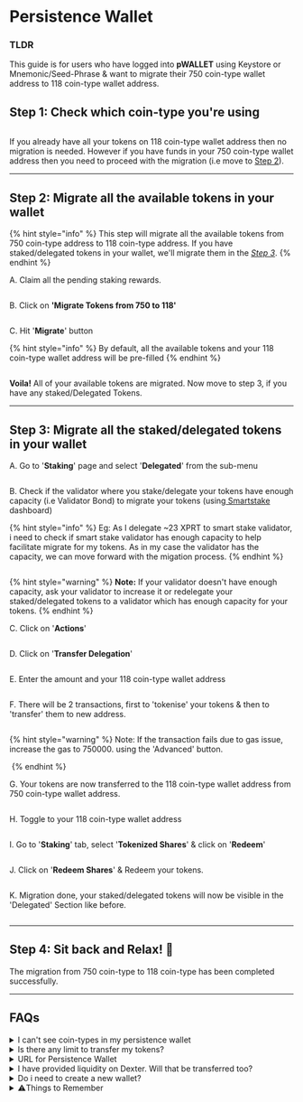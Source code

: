 # Persistence Wallet

### TLDR

This guide is for users who have logged into **pWALLET** using Keystore or Mnemonic/Seed-Phrase & want to migrate their 750 coin-type wallet address to 118 coin-type wallet address.



## Step 1: Check which coin-type you're using

<figure><img src="../.gitbook/assets/Screenshot 2023-10-23 at 10.31.06 AM.png" alt=""><figcaption></figcaption></figure>

If you already have all your tokens on 118 coin-type wallet address then no migration is needed. However if you have funds in your 750 coin-type wallet address then you need to proceed with the migration (i.e move to [Step 2](persistence-wallet.md#step-2-migrate-all-the-available-tokens-in-your-wallet)).

***

## Step 2: Migrate all the available tokens in your wallet

{% hint style="info" %}
This step will migrate all the available tokens from 750 coin-type address to 118 coin-type address. If you have staked/delegated tokens in your wallet, we'll migrate them in the [_Step 3_](persistence-wallet.md#step-3-migrate-all-the-staked-delegated-tokens-in-your-wallet).
{% endhint %}

A. Claim all the pending staking rewards.

<figure><img src="../.gitbook/assets/Screenshot 2023-10-23 at 11.08.05 AM.png" alt=""><figcaption></figcaption></figure>

B. Click on **'Migrate Tokens from 750 to 118'**

<figure><img src="../.gitbook/assets/Screenshot 2023-10-23 at 10.43.56 AM.png" alt=""><figcaption></figcaption></figure>

C. Hit '**Migrate**' button

{% hint style="info" %}
By default, all the available tokens and your 118 coin-type wallet address will be pre-filled
{% endhint %}

<figure><img src="../.gitbook/assets/Screenshot 2023-10-23 at 11.04.33 AM (2).png" alt=""><figcaption></figcaption></figure>

**Voila!** All of your available tokens are migrated. Now move to step 3, if you have any staked/Delegated Tokens.

***

## Step 3: Migrate all the staked/delegated tokens in your wallet



A. Go to '**Staking**' page and select '**Delegated**' from the sub-menu

<figure><img src="../.gitbook/assets/Screenshot 2023-10-23 at 11.16.39 AM.png" alt=""><figcaption></figcaption></figure>

B. Check if the validator where you stake/delegate your tokens have enough capacity (i.e Validator Bond) to migrate your tokens (using[ Smartstake](https://analytics.smartstake.io/persistence/valbonds) dashboard)

{% hint style="info" %}
Eg: As I delegate \~23 XPRT to smart stake validator, i need to check if smart stake validator has enough capacity to help facilitate migrate for my tokens. As in my case the validator has the capacity, we can move forward with the migation process.
{% endhint %}

<figure><img src="../.gitbook/assets/Screenshot 2023-10-23 at 11.21.56 AM.png" alt=""><figcaption></figcaption></figure>

{% hint style="warning" %}
**Note:** If your validator doesn't have enough capacity, ask your validator to increase it or redelegate your staked/delegated tokens to a validator which has enough capacity for your tokens.
{% endhint %}



C. Click on '**Actions**'

<figure><img src="../.gitbook/assets/Screenshot 2023-10-23 at 11.30.27 AM (1).png" alt=""><figcaption></figcaption></figure>

D. Click on '**Transfer Delegation**'

<figure><img src="../.gitbook/assets/Screenshot 2023-10-23 at 11.32.19 AM.png" alt=""><figcaption></figcaption></figure>

E. Enter the amount and your 118 coin-type wallet address

<figure><img src="../.gitbook/assets/Screenshot 2023-10-23 at 11.34.15 AM.png" alt=""><figcaption></figcaption></figure>

F. There will be 2 transactions, first to 'tokenise' your tokens & then to 'transfer' them to new address.&#x20;

<figure><img src="../.gitbook/assets/Screenshot 2023-10-23 at 11.40.57 AM.png" alt=""><figcaption></figcaption></figure>

{% hint style="warning" %}
Note: If the transaction fails due to gas issue, increase the gas to 750000. using the 'Advanced' button.

&#x20;<img src="../.gitbook/assets/Screenshot 2023-10-23 at 11.45.45 AM.png" alt="" data-size="original">
{% endhint %}



G. Your tokens are now transferred to the 118 coin-type wallet address from 750 coin-type wallet address.&#x20;

<figure><img src="../.gitbook/assets/Screenshot 2023-10-23 at 11.41.47 AM.png" alt=""><figcaption></figcaption></figure>

H. Toggle to your 118 coin-type wallet address

<figure><img src="../.gitbook/assets/Screenshot 2023-10-23 at 11.49.51 AM.png" alt=""><figcaption></figcaption></figure>

I. Go to '**Staking**' tab, select '**Tokenized Shares**' & click on '**Redeem**'

<figure><img src="../.gitbook/assets/Screenshot 2023-10-23 at 11.51.33 AM.png" alt=""><figcaption></figcaption></figure>

J. Click on '**Redeem Shares**' & Redeem your tokens.

<figure><img src="../.gitbook/assets/Screenshot 2023-10-23 at 11.53.59 AM.png" alt=""><figcaption></figcaption></figure>

K. Migration done, your staked/delegated tokens will now be visible in the 'Delegated' Section like before.&#x20;

<figure><img src="../.gitbook/assets/Screenshot 2023-10-23 at 11.59.20 AM.png" alt=""><figcaption></figcaption></figure>

***

## Step 4: Sit back and Relax! 🎉

The migration from 750 coin-type to 118 coin-type has been completed successfully.

***

## FAQs

<details>

<summary>I can't see coin-types in my persistence wallet</summary>

To see both coin-type addresses in your persistence wallet, you need to login using Keystore file.

</details>

<details>

<summary>Is there any limit to transfer my tokens?</summary>

No, there is no limit.&#x20;

</details>

<details>

<summary>URL for Persistence Wallet</summary>

This is the correct URL: https://wallet.persistence.one

</details>

<details>

<summary>I have provided liquidity on Dexter. Will that be transferred too?</summary>

No, this process does not transfer your liquidity. You need to first remove the bonded tokens on dexter, migrate using the above steps & then provide the liquidity again.

</details>

<details>

<summary>Do i need to create a new wallet?</summary>

No, by default both the coin-type will be visible in your wallet

</details>

<details>

<summary>⚠️Things to Remember</summary>

1. No one from the persistence team will contact you to help you migrate your tokens.&#x20;
2. Never share your seed/keystore with anyone.&#x20;
3. Always make sure that you are using the correct and SSL enabled URL.
4. The only way to contact persistence team is by messaging on the verified [Peristence community chat on Telegram](https://t.me/PersistenceOneChat).&#x20;

</details>
